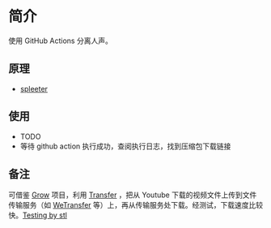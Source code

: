 # 简介

使用 GitHub Actions 分离人声。

## 原理

- [spleeter](https://github.com/deezer/spleeter/)

## 使用

- TODO
- 等待 github action 执行成功，查阅执行日志，找到压缩包下载链接

## 备注

可借鉴 [Grow](https://github.com/Borber/Grow) 项目，利用 [Transfer](https://github.com/Mikubill/transfer) ，把从 Youtube 下载的视频文件上传到文件传输服务（如 [WeTransfer](https://wetransfer.com/) 等）上，再从传输服务处下载。经测试，下载速度比较快。[Testing by stl](https://github.com/Sweetlemon68/github-actions-youtube-dl)
